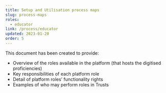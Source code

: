 ```yaml
---
title: Setup and Utilisation process maps
slug: process-maps
roles:
  - educator
link: /process/educator
updated: 2023-01-20
order: 5
---
```

This document has been created to provide:​

- Overview of the roles available in the platform (that hosts the digitised proficiencies)
- Key responsibilities of each platform role
- Detail of platform roles’ functionality rights
- Examples of who may perform roles in Trusts
